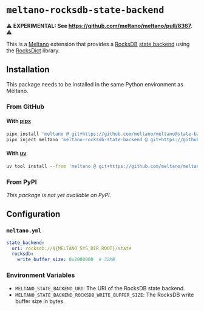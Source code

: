 # `meltano-rocksdb-state-backend`

⚠️ **EXPERIMENTAL: See https://github.com/meltano/meltano/pull/8367.** ⚠️

<!--
[![PyPI version](https://img.shields.io/pypi/v/meltano-rocksdb-state-backend.svg?logo=pypi&logoColor=FFE873&color=blue)](https://pypi.org/project/meltano-rocksdb-state-backend)
[![Python versions](https://img.shields.io/pypi/pyversions/meltano-rocksdb-state-backend.svg?logo=python&logoColor=FFE873)](https://pypi.org/project/meltano-rocksdb-state-backend)
-->

This is a [Meltano][meltano] extension that provides a [RocksDB][rocksdb] [state backend][state-backend] using the [RocksDict][rocksdict] library.

## Installation

This package needs to be installed in the same Python environment as Meltano.

### From GitHub

#### With [pipx]

```bash
pipx install 'meltano @ git+https://github.com/meltano/meltano@state-backend-plugins'
pipx inject meltano 'meltano-rocksdb-state-backend @ git+https://github.com/edgarrmondragon/meltano-rocksdb-state-backend.git'
```

#### With [uv]

```bash
uv tool install --from 'meltano @ git+https://github.com/meltano/meltano@state-backend-plugins' --with 'meltano-dbm-state-backend @ git+https://github.com/edgarrmondragon/meltano-rocksdb-state-backend.git' meltano
```

### From PyPI

_This package is not yet available on PyPI._

## Configuration

### `meltano.yml`

```yaml
state_backend:
  uri: rocksdb://${MELTANO_SYS_DIR_ROOT}/state
  rocksdb:
    write_buffer_size: 0x2000000  # 32MB
```

### Environment Variables

* `MELTANO_STATE_BACKEND_URI`: The URI of the RocksDB state backend.
* `MELTANO_STATE_BACKEND_ROCKSDB_WRITE_BUFFER_SIZE`: The RocksDB write buffer size in bytes.

[meltano]: https://meltano.com
[rocksdb]: https://rocksdb.org
[rocksdict]: https://github.com/Congyuwang/RocksDict
[state-backend]: https://docs.meltano.com/concepts/state_backends
[pipx]: https://github.com/pypa/pipx
[uv]: https://docs.astral.sh/uv
